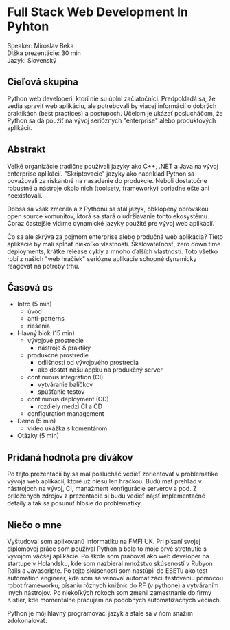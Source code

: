 # Full Stack Web Development In Pyhton

Speaker:            Miroslav Beka  
Dĺžka prezentácie:  30 min  
Jazyk:              Slovenský


## Cieľová skupina

Python web developeri, ktorí nie su úplni začiatočníci. Predpokladá sa, že
vedia spraviť web aplikáciu, ale potrebovali by viacej informácií o dobrých
praktikách (best practices) a postupoch. Účelom je ukázať poslucháčom, že Python
sa dá použiť na vývoj serióznych "enterprise" alebo produktových aplikácií.


## Abstrakt

Veľké organizácie tradične používali jazyky ako C++, .NET a Java na vývoj
enterprise aplikácií. "Skriptovacie" jazyky ako napríklad Python sa považovali
za riskantné na nasadenie do produkcie. Neboli dostatočne robustné a nástroje
okolo nich (toolsety, frameworky) poriadne ešte ani neexistovali.

Dobsa sa však zmenila a z Pythonu sa stal jazyk, obklopený obrovskou open source
komunitov, ktorá sa stará o udržiavanie tohto ekosystému. Čoraz častejšie vidíme
dynamické jazyky použité pre vývoj web aplikácií.

Čo sa ale skrýva za pojmom enterprise alebo produčná web aplikácia? Tieto
aplikácie by mali spĺňať niekoľko vlastností. Škálovateľnosť, zero down time
deployments, krátke release cykly a mnoho ďalších vlastností. Toto všetko robí
z našich "web hračiek" seriózne aplikácie schopné dynamicky reagovať na potreby
trhu.


## Časová os

 * Intro (5 min)
   * úvod
   * anti-patterns
   * riešenia
 * Hlavný blok (15 min)
   * vývojové prostredie
     * nástroje & praktiky
   * produkčné prostredie
     * odlišnosti od vývojového prostredia
     * ako dostať našu appku na produkčný server
   * continuous integration (CI)
     * vytváranie balíčkov
     * spúšťanie testov
   * continuous deployment (CD)
     * rozdiely medzi CI a CD
   * configuration management
 * Demo (5 min)
   * video ukážka s komentárom
 * Otázky (5 min)


## Pridaná hodnota pre divákov

Po tejto prezentácií by sa mal poslucháč vedieť zorientovať v problematike
vývoja web aplikácií, ktoré už niesu len hračkou. Budú mať prehľad v nástrojoch
na vývoj, CI, manažment konfigurácie serverov a pod. Z priložených zdrojov z
prezentácie si budú vedieť nájsť implementačné detaily a tak sa posunúť hlbšie
do problematiky.


## Niečo o mne

Vyštudoval som aplikovanú informatiku na FMFI UK. Pri písaní svojej diplomovej
práce som používal Python a bolo to moje prvé stretnutie s vývojom väčšej
aplikácie. Po škole som pracoval ako web developer na startupe v Holandsku,
kde som nazbieral množstvo skúseností v Rubyon Rails a Javascripte. Po tejto
skúsenosti som nastúpil do ESETu ako test automation engineer, kde som sa
venoval automatizácií testovaniu pomocou robot frameworku, písaniu rôznych
knižníc do RF (v pythone) a vytváraním iných nástrojov. Po niekoľkých rokoch
som zmenil zamestnanie do firmy Kistler, kde momentálne pracujem na podobných
automatizačných veciach.

Python je môj hlavný programovací jazyk a stále sa v ňom snažím zdokonalovať.

